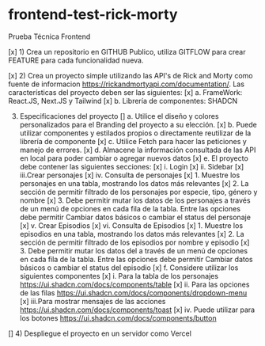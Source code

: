 # frontend-test-rick-morty
Prueba Técnica Frontend

[x] 1)	Crea un repositorio en GITHUB Publico, utiliza GITFLOW para crear FEATURE para cada funcionalidad nueva.

[x] 2)	Crea un proyecto simple utilizando las API's de Rick and Morty como fuente de informacion https://rickandmortyapi.com/documentation/. Las características del proyecto deben ser las siguientes:
    [x] a.	FrameWork: React.JS, Next.JS y Tailwind
    [x] b.	Librería de componentes: SHADCN

3)	Especificaciones del proyecto
    [] a.	Utilice el diseño y colores personalizados para el Branding del proyecto a su elección.
    [x] b.	Puede utilizar componentes y estilados propios o directamente reutilizar de la librería de componente
    [x] c.	Utilice Fetch para hacer las peticiones y manejo de errores.
    [x] d.	Almacene la información consultada de las API en local para poder cambiar o agregar nuevos datos
    [x] e.	El proyecto debe contener las siguientes secciones:
        [x] i.	Login
        [x] ii.	Sidebar
        [x] iii.Crear personajes
        [x] iv.	Consulta de personajes
            [x] 1.	Muestre los personajes en una tabla, mostrando los datos más relevantes
            [x] 2.	La sección de permitir filtrado de los personajes por especie, tipo, género y nombre
            [x] 3.	Debe permitir mutar los datos de los personajes a través de un menú de opciones en cada fila de la tabla. Entre las opciones debe permitir Cambiar datos básicos o cambiar el status del personaje
        [x] v. Crear Episodios
        [x] vi.	Consulta de Episodios
            [x] 1.	Muestre los episodios en una tabla, mostrando los datos más relevantes
            [x] 2.	La sección de permitir filtrado de los episodios por nombre y episodio
            [x] 3.	Debe permitir mutar los datos del a través de un menú de opciones en cada fila de la tabla. Entre las opciones debe permitir Cambiar datos básicos o cambiar el status del episodio
    [x] f.	Considere utilizar los siguientes componentes
        [x] i.	Para la tabla de los personajes https://ui.shadcn.com/docs/components/table
        [x] ii.	Para las opciones de las filas https://ui.shadcn.com/docs/components/dropdown-menu
        [x] iii.Para mostrar mensajes de las acciones https://ui.shadcn.com/docs/components/toast
        [x] iv.	Puede utilizar para los botones https://ui.shadcn.com/docs/components/button

[] 4)	Despliegue el proyecto en un servidor como Vercel

